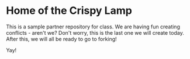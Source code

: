 # Home of the Crispy Lamp

This is a sample partner repository for class.
We are having fun creating conflicts - aren't we?
Don't worry, this is the last one we will create today.
After this, we will all be ready to go to forking!

Yay!
